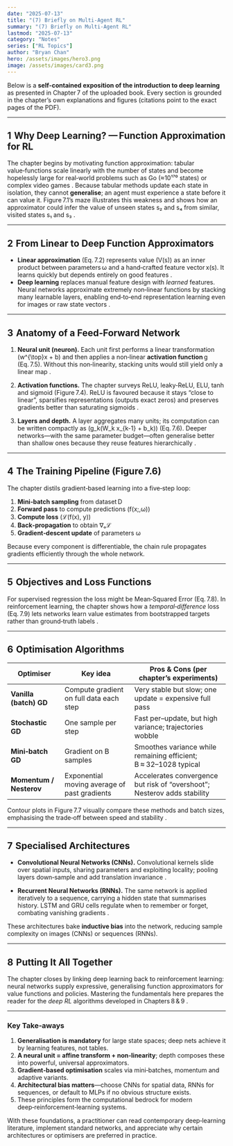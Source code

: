 ```yaml
---
date: "2025-07-13"
title: "(7) Briefly on Multi-Agent RL" 
summary: "(7) Briefly on Multi-Agent RL"
lastmod: "2025-07-13"
category: "Notes"
series: ["RL Topics"]
author: "Bryan Chan"
hero: /assets/images/hero3.png
image: /assets/images/card3.png
---
```


Below is a **self‑contained exposition of the introduction to deep learning** as presented in Chapter 7 of the uploaded book.  Every section is grounded in the chapter’s own explanations and figures (citations point to the exact pages of the PDF).

---

## 1  Why Deep Learning?  — Function Approximation for RL

The chapter begins by motivating function approximation: tabular value‑functions scale linearly with the number of states and become hopelessly large for real‑world problems such as Go (≈10¹⁷⁰ states) or complex video games .
Because tabular methods update each state in isolation, they cannot **generalise**; an agent must experience a state before it can value it. Figure 7.1’s maze illustrates this weakness and shows how an approximator could infer the value of unseen states s₂ and s₄ from similar, visited states s₁ and s₃ .

---

## 2  From Linear to Deep Function Approximators

* **Linear approximation** (Eq. 7.2) represents value \(V(s)\) as an inner product between parameters ω and a hand‑crafted feature vector x(s). It learns quickly but depends entirely on good features .
* **Deep learning** replaces manual feature design with *learned* features. Neural networks approximate extremely non‑linear functions by stacking many learnable layers, enabling end‑to‑end representation learning even for images or raw state vectors .

---

## 3  Anatomy of a Feed‑Forward Network

1. **Neural unit (neuron).**
   Each unit first performs a linear transformation \(w^{\top}x + b\) and then applies a non‑linear **activation function** g (Eq. 7.5). Without this non‑linearity, stacking units would still yield only a linear map .

2. **Activation functions.**
   The chapter surveys ReLU, leaky‑ReLU, ELU, tanh and sigmoid (Figure 7.4). ReLU is favoured because it stays “close to linear”, sparsifies representations (outputs exact zeros) and preserves gradients better than saturating sigmoids .

3. **Layers and depth.**
   A layer aggregates many units; its computation can be written compactly as \(g_k(W_k x_{k-1} + b_k)\) (Eq. 7.6). Deeper networks—with the same parameter budget—often generalise better than shallow ones because they reuse features hierarchically .

---

## 4  The Training Pipeline (Figure 7.6)

The chapter distils gradient‑based learning into a five‑step loop:

1. **Mini‑batch sampling** from dataset D
2. **Forward pass** to compute predictions \(f(x;\,ω)\)
3. **Compute loss** \(ℒ(f(x), y)\)
4. **Back‑propagation** to obtain ∇ₒℒ
5. **Gradient‑descent update** of parameters ω&#x20;

Because every component is differentiable, the chain rule propagates gradients efficiently through the whole network.

---

## 5  Objectives and Loss Functions

For supervised regression the loss might be Mean‑Squared Error (Eq. 7.8). In reinforcement learning, the chapter shows how a *temporal‑difference* loss (Eq. 7.9) lets networks learn value estimates from bootstrapped targets rather than ground‑truth labels .

---

## 6  Optimisation Algorithms

| Optimiser               | Key idea                                     | Pros & Cons (per chapter’s experiments)                                   |
| ----------------------- | -------------------------------------------- | ------------------------------------------------------------------------- |
| **Vanilla (batch) GD**  | Compute gradient on full data each step      | Very stable but slow; one update = expensive full pass                    |
| **Stochastic GD**       | One sample per step                          | Fast per–update, but high variance; trajectories wobble                   |
| **Mini‑batch GD**       | Gradient on B samples                        | Smoothes variance while remaining efficient; B ≈ 32–1028 typical          |
| **Momentum / Nesterov** | Exponential moving average of past gradients | Accelerates convergence but risk of “overshoot”; Nesterov adds stability  |

Contour plots in Figure 7.7 visually compare these methods and batch sizes, emphasising the trade‑off between speed and stability .

---

## 7  Specialised Architectures

* **Convolutional Neural Networks (CNNs).**
  Convolutional kernels slide over spatial inputs, sharing parameters and exploiting locality; pooling layers down‑sample and add translation invariance .

* **Recurrent Neural Networks (RNNs).**
  The same network is applied iteratively to a sequence, carrying a hidden state that summarises history. LSTM and GRU cells regulate when to remember or forget, combating vanishing gradients .

These architectures bake **inductive bias** into the network, reducing sample complexity on images (CNNs) or sequences (RNNs).

---

## 8  Putting It All Together

The chapter closes by linking deep learning back to reinforcement learning: neural networks supply expressive, generalising function approximators for value functions and policies. Mastering the fundamentals here prepares the reader for the *deep RL* algorithms developed in Chapters 8 & 9 .

---

### Key Take‑aways

1. **Generalisation is mandatory** for large state spaces; deep nets achieve it by learning features, not tables.
2. **A neural unit = affine transform + non‑linearity**; depth composes these into powerful, universal approximators.
3. **Gradient‑based optimisation** scales via mini‑batches, momentum and adaptive variants.
4. **Architectural bias matters**—choose CNNs for spatial data, RNNs for sequences, or default to MLPs if no obvious structure exists.
5. These principles form the computational bedrock for modern deep‑reinforcement‑learning systems.

With these foundations, a practitioner can read contemporary deep‑learning literature, implement standard networks, and appreciate why certain architectures or optimisers are preferred in practice.
